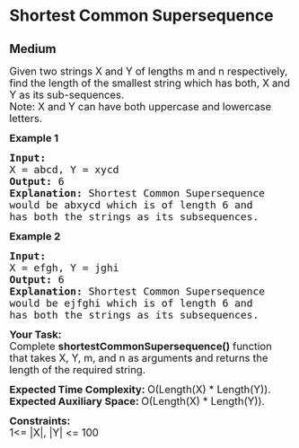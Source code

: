 # Shortest Common Supersequence
## Medium 
<div class="problem-statement">
                <p></p><p><span style="font-size:18px">Given two&nbsp;strings X and Y&nbsp;of lengths&nbsp;m and n&nbsp;respectively, find the length of the smallest string which has both, X and Y as its sub-sequences.<br>
Note:&nbsp;X&nbsp;and Y can have both uppercase and lowercase letters.</span></p>

<p><span style="font-size:18px"><strong>Example 1</strong></span></p>

<pre style="position: relative;"><span style="font-size:18px"><strong>Input:
</strong>X = abcd, Y = xycd
<strong>Output: </strong>6<strong>
Explanation: </strong>Shortest Common Supersequence
would be abxycd which is of length 6 and
has both the strings as its subsequences.</span>
<div class="open_grepper_editor" title="Edit &amp; Save To Grepper"></div></pre>

<p><span style="font-size:18px"><strong>Example 2</strong></span></p>

<pre style="position: relative;"><span style="font-size:18px"><strong>Input:
</strong>X = efgh, Y = jghi
<strong>Output: </strong>6<strong>
Explanation: </strong>Shortest Common Supersequence
would be ejfghi which is of length 6 and
has both the strings as its subsequences.</span><div class="open_grepper_editor" title="Edit &amp; Save To Grepper"></div></pre>

<p><span style="font-size:18px"><strong>Your Task:</strong><br>
Complete&nbsp;<strong>shortestCommonSupersequence()</strong>&nbsp;function that takes X, Y, m, and n as arguments and&nbsp;returns&nbsp;the length of the required string.</span></p>

<p><span style="font-size:18px"><strong>Expected Time Complexity:&nbsp;</strong>O(Length(X) * Length(Y)).<br>
<strong>Expected Auxiliary Space:&nbsp;</strong>O(Length(X) * Length(Y)).</span></p>

<p><span style="font-size:18px"><strong>Constraints:</strong><br>
1&lt;= |X|, |Y| &lt;= 100</span></p>

<p>&nbsp;</p>
 <p></p>
            </div>